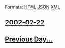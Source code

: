 
Formats: [HTML](2002/02/22/index.html)  [JSON](2002/02/22/index.json)  [XML](2002/02/22/index.xml)  

## [2002-02-22](/news/2002/02/22/index.md)

## [Previous Day...](/news/2002/02/21/index.md)

